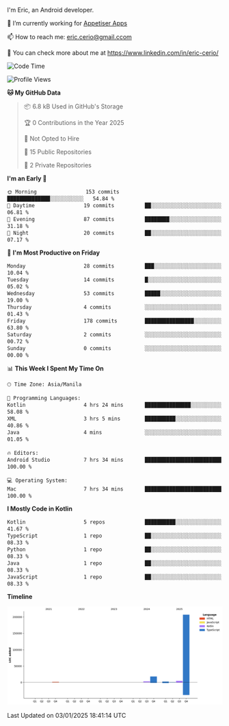 
I'm Eric, an Android developer.

🔭 I’m currently working for [Appetiser Apps](http://appetiser.com.au)

📫 How to reach me: eric.cerio@gmail.ccom

👀 You can check more about me at https://www.linkedin.com/in/eric-cerio/

<!--START_SECTION:waka-->
![Code Time](http://img.shields.io/badge/Code%20Time-704%20hrs%2047%20mins-blue)

![Profile Views](http://img.shields.io/badge/Profile%20Views-0-blue)

**🐱 My GitHub Data** 

> 📦 6.8 kB Used in GitHub's Storage 
 > 
> 🏆 0 Contributions in the Year 2025
 > 
> 🚫 Not Opted to Hire
 > 
> 📜 15 Public Repositories 
 > 
> 🔑 2 Private Repositories 
 > 
**I'm an Early 🐤** 

```text
🌞 Morning                153 commits         ██████████████░░░░░░░░░░░   54.84 % 
🌆 Daytime                19 commits          ██░░░░░░░░░░░░░░░░░░░░░░░   06.81 % 
🌃 Evening                87 commits          ████████░░░░░░░░░░░░░░░░░   31.18 % 
🌙 Night                  20 commits          ██░░░░░░░░░░░░░░░░░░░░░░░   07.17 % 
```
📅 **I'm Most Productive on Friday** 

```text
Monday                   28 commits          ███░░░░░░░░░░░░░░░░░░░░░░   10.04 % 
Tuesday                  14 commits          █░░░░░░░░░░░░░░░░░░░░░░░░   05.02 % 
Wednesday                53 commits          █████░░░░░░░░░░░░░░░░░░░░   19.00 % 
Thursday                 4 commits           ░░░░░░░░░░░░░░░░░░░░░░░░░   01.43 % 
Friday                   178 commits         ████████████████░░░░░░░░░   63.80 % 
Saturday                 2 commits           ░░░░░░░░░░░░░░░░░░░░░░░░░   00.72 % 
Sunday                   0 commits           ░░░░░░░░░░░░░░░░░░░░░░░░░   00.00 % 
```


📊 **This Week I Spent My Time On** 

```text
🕑︎ Time Zone: Asia/Manila

💬 Programming Languages: 
Kotlin                   4 hrs 24 mins       ███████████████░░░░░░░░░░   58.08 % 
XML                      3 hrs 5 mins        ██████████░░░░░░░░░░░░░░░   40.86 % 
Java                     4 mins              ░░░░░░░░░░░░░░░░░░░░░░░░░   01.05 % 

🔥 Editors: 
Android Studio           7 hrs 34 mins       █████████████████████████   100.00 % 

💻 Operating System: 
Mac                      7 hrs 34 mins       █████████████████████████   100.00 % 
```

**I Mostly Code in Kotlin** 

```text
Kotlin                   5 repos             ██████████░░░░░░░░░░░░░░░   41.67 % 
TypeScript               1 repo              ██░░░░░░░░░░░░░░░░░░░░░░░   08.33 % 
Python                   1 repo              ██░░░░░░░░░░░░░░░░░░░░░░░   08.33 % 
Java                     1 repo              ██░░░░░░░░░░░░░░░░░░░░░░░   08.33 % 
JavaScript               1 repo              ██░░░░░░░░░░░░░░░░░░░░░░░   08.33 % 
```



**Timeline**

![Lines of Code chart](https://raw.githubusercontent.com/eric-cerio/eric-cerio/main/assets/bar_graph.png)


 Last Updated on 03/01/2025 18:41:14 UTC
<!--END_SECTION:waka-->
